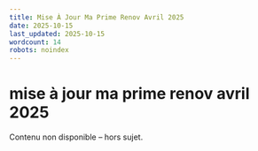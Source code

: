 ```yaml
---
title: Mise À Jour Ma Prime Renov Avril 2025
date: 2025-10-15
last_updated: 2025-10-15
wordcount: 14
robots: noindex
---
```


# mise à jour ma prime renov avril 2025

Contenu non disponible – hors sujet.
